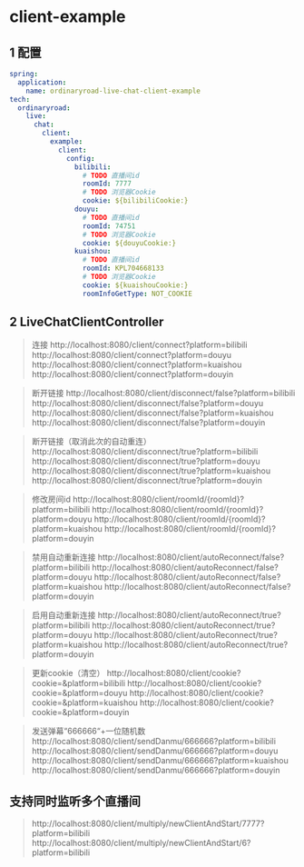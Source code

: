 # client-example

## 1 配置

```yaml
spring:
  application:
    name: ordinaryroad-live-chat-client-example
tech:
  ordinaryroad:
    live:
      chat:
        client:
          example:
            client:
              config:
                bilibili:
                  # TODO 直播间id
                  roomId: 7777
                  # TODO 浏览器Cookie
                  cookie: ${bilibiliCookie:}
                douyu:
                  # TODO 直播间id
                  roomId: 74751
                  # TODO 浏览器Cookie
                  cookie: ${douyuCookie:}
                kuaishou:
                  # TODO 直播间id
                  roomId: KPL704668133
                  # TODO 浏览器Cookie
                  cookie: ${kuaishouCookie:}
                  roomInfoGetType: NOT_COOKIE
```

## 2 LiveChatClientController

> 连接
> http://localhost:8080/client/connect?platform=bilibili
> http://localhost:8080/client/connect?platform=douyu
> http://localhost:8080/client/connect?platform=kuaishou
> http://localhost:8080/client/connect?platform=douyin

> 断开链接
> http://localhost:8080/client/disconnect/false?platform=bilibili
> http://localhost:8080/client/disconnect/false?platform=douyu
> http://localhost:8080/client/disconnect/false?platform=kuaishou
> http://localhost:8080/client/disconnect/false?platform=douyin

> 断开链接（取消此次的自动重连）
> http://localhost:8080/client/disconnect/true?platform=bilibili
> http://localhost:8080/client/disconnect/true?platform=douyu
> http://localhost:8080/client/disconnect/true?platform=kuaishou
> http://localhost:8080/client/disconnect/true?platform=douyin

> 修改房间id
> http://localhost:8080/client/roomId/{roomId}?platform=bilibili
> http://localhost:8080/client/roomId/{roomId}?platform=douyu
> http://localhost:8080/client/roomId/{roomId}?platform=kuaishou
> http://localhost:8080/client/roomId/{roomId}?platform=douyin

> 禁用自动重新连接
> http://localhost:8080/client/autoReconnect/false?platform=bilibili
> http://localhost:8080/client/autoReconnect/false?platform=douyu
> http://localhost:8080/client/autoReconnect/false?platform=kuaishou
> http://localhost:8080/client/autoReconnect/false?platform=douyin

> 启用自动重新连接
> http://localhost:8080/client/autoReconnect/true?platform=bilibili
> http://localhost:8080/client/autoReconnect/true?platform=douyu
> http://localhost:8080/client/autoReconnect/true?platform=kuaishou
> http://localhost:8080/client/autoReconnect/true?platform=douyin

> 更新cookie（清空）
> http://localhost:8080/client/cookie?cookie=&platform=bilibili
> http://localhost:8080/client/cookie?cookie=&platform=douyu
> http://localhost:8080/client/cookie?cookie=&platform=kuaishou
> http://localhost:8080/client/cookie?cookie=&platform=douyin

> 发送弹幕“666666“+一位随机数
> http://localhost:8080/client/sendDanmu/666666?platform=bilibili
> http://localhost:8080/client/sendDanmu/666666?platform=douyu
> http://localhost:8080/client/sendDanmu/666666?platform=kuaishou
> http://localhost:8080/client/sendDanmu/666666?platform=douyin

## 支持同时监听多个直播间

> http://localhost:8080/client/multiply/newClientAndStart/7777?platform=bilibili
> http://localhost:8080/client/multiply/newClientAndStart/6?platform=bilibili
